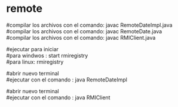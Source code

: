 # remote <br/>

#compilar los archivos con el comando: javac RemoteDateImpl.java <br/>
#compilar los archivos con el comando: javac RemoteDate.java <br/>
#compilar los archivos con el comando: javac RMIClient.java <br/>

#ejecutar para iniciar <br/>
#para windwos : start rmiregistry <br/>
#para linux: rmiregistry <br/>

#abrir nuevo terminal <br/>
#ejecutar con el comando : java RemoteDateImpl <br/>

#abrir nuevo terminal <br/>
#ejecutar con el comando : java RMIClient <br/>
